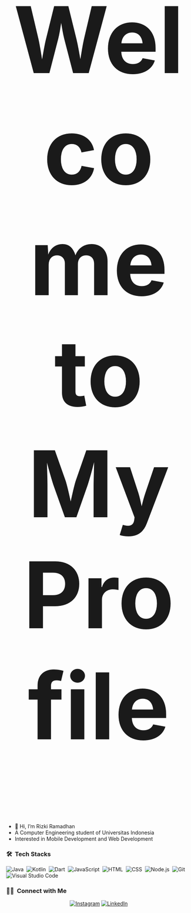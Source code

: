 <h1 align="center" style="font-size:250px">Welcome to My Profile</h1>

- 👋 Hi, I’m Rizki Ramadhan
- A Computer Engineering student of Universitas Indonesia 
- Interested in Mobile Development and Web Development

### 🛠 &nbsp;Tech Stacks

![Java](https://img.shields.io/badge/-Java-280137?style=flat&logo=java)&nbsp;
![Kotlin](https://img.shields.io/badge/-Kotlin-280137?style=flat&logo=kotlin)&nbsp;
![Dart](https://img.shields.io/badge/-Dart-280137?style=flat&logo=dart)&nbsp;
![JavaScript](https://img.shields.io/badge/-JavaScript-280137?style=flat&logo=javascript)&nbsp;
![HTML](https://img.shields.io/badge/-HTML-280137?style=flat&logo=HTML5)&nbsp;
![CSS](https://img.shields.io/badge/-CSS-280137?style=flat&logo=CSS3&logoColor=1572B6)&nbsp;
![Node.js](https://img.shields.io/badge/-Node.js-280137?style=flat&logo=node.js)&nbsp;
![Git](https://img.shields.io/badge/-Git-280137?style=flat&logo=git)&nbsp;
![Visual Studio Code](https://img.shields.io/badge/-Visual%20Studio%20Code-280137?style=flat&logo=visual-studio-code&logoColor=007ACC)

### 🤝🏻 &nbsp;Connect with Me

<p align="center">
<a href="https://www.instagram.com/ikidhan">
<img alt="Instagram" title="follow me <3" src="https://img.shields.io/badge/-ikidhan-E4405F?style=flat&logo=Instagram&logoColor=white"/></a>
<a href="https://www.linkedin.com/in/ikidhan">
<img alt="LinkedIn" src="https://img.shields.io/badge/-Rizki Ramadhan-4E94EC?style=flat&logo=LinkedIn&logoColor=0a0b24"/></a>
